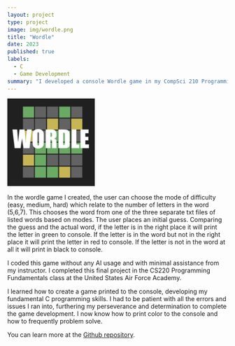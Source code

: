 ```yaml
---
layout: project
type: project
image: img/wordle.png
title: "Wordle"
date: 2023
published: true
labels:
  - C
  - Game Development
summary: "I developed a console Wordle game in my CompSci 210 Programming Fundamentals class at the United States Air Force Academy."
---
```


<div class="text-center p-4">
  <img width="200px" src="../img/wordle.png" class="img-thumbnail" >
</div>

In the wordle game I created, the user can choose the mode of difficulty (easy, medium, hard) which relate to the number of letters in the word (5,6,7). This chooses the word from one of the three separate txt files of listed words based on modes. The user places an initial guess. Comparing the guess and the actual word, if the letter is in the right place it will print the letter in green to console. If the letter is in the word but not in the right place it will print the letter in red to console. If the letter is not in the word at all it will print in black to console.

I coded this game without any AI usage and with minimal assistance from my instructor. I completed this final project in the CS220 Programming Fundamentals class at the United States Air Force Academy. 

I learned how to create a game printed to the console, developing my fundamental C programming skills. I had to be patient with all the errors and issues I ran into, furthering my perseverance and determination to complete the game development. I now know how to print color to the console and how to frequently problem solve.

You can learn more at the [Github repository](https://github.com/Ryleeau/CS210finproj).

